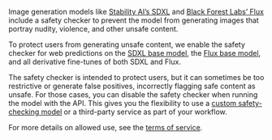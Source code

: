 Image generation models like [Stability AI’s SDXL](https://replicate.com/stability-ai/sdxl) and [Black Forest Labs’ Flux](https://replicate.com/black-forest-labs/flux-dev) include a safety checker to prevent the model from generating images that portray nudity, violence, and other unsafe content.

To protect users from generating unsafe content, we enable the safety checker for web predictions on the [SDXL base model](https://replicate.com/stability-ai/sdxl), the [Flux base model](https://replicate.com/black-forest-labs/flux-dev), and all derivative fine-tunes of both SDXL and Flux.

The safety checker is intended to protect users, but it can sometimes be too restrictive or generate false positives, incorrectly flagging safe content as unsafe. For those cases, you can disable the safety checker when running the model with the API. This gives you the flexibility to use a [custom safety-checking model](https://replicate.com/zsxkib/stable-diffusion-safety-checker) or a third-party service as part of your workflow.

For more details on allowed use, see the [terms of service](https://replicate.com/terms).